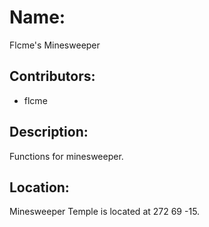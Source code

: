# Name:
Flcme's Minesweeper

## Contributors:
- flcme

## Description:
Functions for minesweeper.

## Location:
Minesweeper Temple is located at 272 69 -15.
